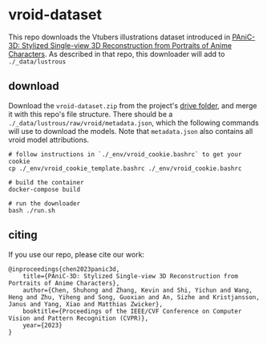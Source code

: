 


# vroid-dataset

This repo downloads the Vtubers illustrations dataset introduced in [PAniC-3D: Stylized Single-view 3D Reconstruction from Portraits of Anime Characters](https://github.com/ShuhongChen/panic3d-anime-reconstruction).  As described in that repo, this downloader will add to `./_data/lustrous`


## download

Download the `vroid-dataset.zip` from the project's [drive folder](https://drive.google.com/drive/folders/1Zpt9x_OlGALi-o-TdvBPzUPcvTc7zpuV?usp=share_link), and merge it with this repo's file structure.  There should be a `./_data/lustrous/raw/vroid/metadata.json`, which the following commands will use to download the models.  Note that `metadata.json` also contains all vroid model attributions.

    # follow instructions in `./_env/vroid_cookie.bashrc` to get your cookie
    cp ./_env/vroid_cookie_template.bashrc ./_env/vroid_cookie.bashrc

    # build the container 
    docker-compose build

    # run the downloader
    bash ./run.sh


## citing

If you use our repo, please cite our work:

    @inproceedings{chen2023panic3d,
        title={PAniC-3D: Stylized Single-view 3D Reconstruction from Portraits of Anime Characters},
        author={Chen, Shuhong and Zhang, Kevin and Shi, Yichun and Wang, Heng and Zhu, Yiheng and Song, Guoxian and An, Sizhe and Kristjansson, Janus and Yang, Xiao and Matthias Zwicker},
        booktitle={Proceedings of the IEEE/CVF Conference on Computer Vision and Pattern Recognition (CVPR)},
        year={2023}
    }

